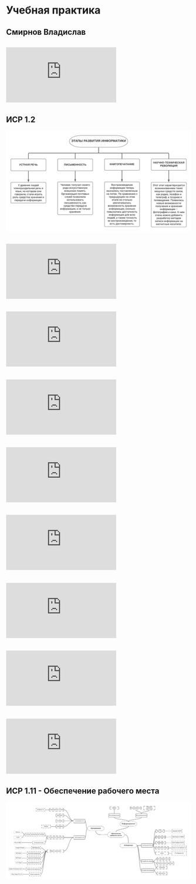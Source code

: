 # Учебная практика
## Смирнов Владислав


## ![ИСР 1.1 - Философские проблемы информатики](https://github.com/VS-zer0/VS-repository/blob/main/%D0%98%D0%A1%D0%A0%201.1%20%D0%A4%D0%B8%D0%BB%D0%BE%D1%81%D0%BE%D1%84%D1%81%D0%BA%D0%B8%D0%B5%20%D0%9F%D1%80%D0%BE%D0%B1%D0%BB%D0%B5%D0%BC%D1%8B%20%D0%98%D0%BD%D1%84%D0%BE%D1%80%D0%BC%D0%B0%D1%82%D0%B8%D0%BA%D0%B8.pdf)

## ИСР 1.2
![ИСР 1.2](https://github.com/VS-zer0/VS-repository/blob/main/%D0%98%D0%A1%D0%A0%201.2.png)

## ![ИСР 1.3 - Стандарты и спецификации ИТ](https://github.com/VS-zer0/VS-repository/blob/main/%D0%98%D0%A1%D0%A0%201.3%20%D0%A1%D1%82%D0%B0%D0%BD%D0%B4%D0%B0%D1%80%D1%82%D1%8B%20%D0%98%D0%A2.pdf)

## ![ИСР 1.4 - Физические упражнения для программиста](https://github.com/VS-zer0/VS-repository/blob/main/%D0%98%D0%A1%D0%A0%201.4%20%D0%A4%D0%B8%D0%B7%D0%B8%D1%87%D0%B5%D1%81%D0%BA%D0%B8%D0%B5%20%D1%83%D0%BF%D1%80%D0%B0%D0%B6%D0%BD%D0%B5%D0%BD%D0%B8%D1%8F.pdf)

## ![ИСР 1.5 - Гимнастика для глаз](https://github.com/VS-zer0/VS-repository/blob/main/%D0%98%D0%A1%D0%A0%201.5%20%D0%93%D0%B8%D0%BC%D0%BD%D0%B0%D1%81%D1%82%D0%B8%D0%BA%D0%B0%20%D0%B4%D0%BB%D1%8F%20%D0%B3%D0%BB%D0%B0%D0%B7.pdf)

## ![ИСР 1.6 - Охрана труда программиста](https://github.com/VS-zer0/VS-repository/blob/main/%D0%98%D0%A1%D0%A0%201.6%20%D0%9E%D1%85%D1%80%D0%B0%D0%BD%D0%B0%20%D1%82%D1%80%D1%83%D0%B4%D0%B0.md)

## ![ИСР 1.7 - Квалификационный справочник должностей руководителей, специалистов и других служащих](https://github.com/VS-zer0/VS-repository/blob/main/%D0%98%D0%A1%D0%A0%201.7.md)

## ![ИСР 1.8 - Анализ справочной системы "Охрана труда"](https://github.com/VS-zer0/VS-repository/blob/main/%D0%98%D0%A1%D0%A0%201.8%20%D0%90%D0%BD%D0%B0%D0%BB%D0%B8%D0%B7%20%D1%81%D0%BF%D1%80%D0%B0%D0%B2%D0%BE%D1%87%D0%BD%D0%BE%D0%B9%20%D1%81%D0%B8%D1%81%D1%82%D0%B5%D0%BC%D1%8B%20%D0%9E%D1%85%D1%80%D0%B0%D0%BD%D0%B0%20%D1%82%D1%80%D1%83%D0%B4%D0%B0.pdf)

## ![ИСР 1.9 - План постановления Главного государственного санитарного врача РФ от 21.06.2016 N 81](https://github.com/VS-zer0/VS-repository/blob/main/%D0%98%D0%A1%D0%A0%201.9%20%D0%9F%D0%BB%D0%B0%D0%BD%20%D0%BF%D0%BE%D1%81%D1%82%D0%B0%D0%BD%D0%BE%D0%B2%D0%BB%D0%B5%D0%BD%D0%B8%D1%8F.pdf)

## ![ИСР 1.10 - Автоматизация установки ПО на примере VLC Meida Player](https://github.com/VS-zer0/VS-repository/blob/main/%D0%98%D0%A1%D0%A0%201.10%20%D0%90%D0%B2%D1%82%D0%BE%D0%BC%D0%B0%D1%82%D0%B8%D0%B7%D0%B0%D1%86%D0%B8%D1%8F%20%D1%83%D1%81%D1%82%D0%B0%D0%BD%D0%BE%D0%B2%D0%BA%D0%B8%20%D0%9F%D0%9E.pdf)

## ИСР 1.11 - Обеспечение рабочего места
![ИСР 1.11 - Обеспечение рабочего места](https://github.com/VS-zer0/VS-repository/blob/main/%D0%98%D0%A1%D0%A0%201.11.png)
